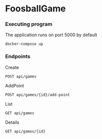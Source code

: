 # FoosballGame

### Executing program

The application runs on port 5000 by default
```
docker-compose up
```

### Endpoints
Create
```
POST api/games
```
AddPoint
```
POST api/games/{id}/add-point
```
List
```
GET api/games
```
Details
```
GET api/games/{id}
```
